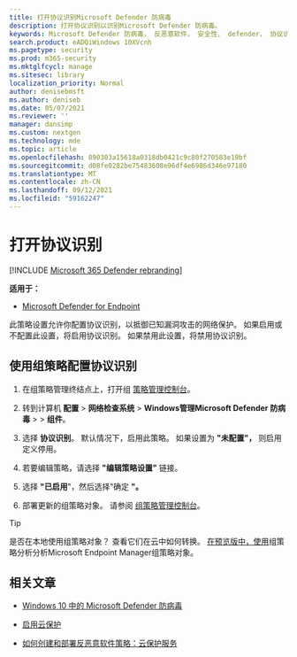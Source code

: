```yaml
---
title: 打开协议识别Microsoft Defender 防病毒
description: 打开协议识别以识别Microsoft Defender 防病毒。
keywords: Microsoft Defender 防病毒， 反恶意软件， 安全性， defender， 协议识别
search.product: eADQiWindows 10XVcnh
ms.pagetype: security
ms.prod: m365-security
ms.mktglfcycl: manage
ms.sitesec: library
localization_priority: Normal
author: denisebmsft
ms.author: deniseb
ms.date: 05/07/2021
ms.reviewer: ''
manager: dansimp
ms.custom: nextgen
ms.technology: mde
ms.topic: article
ms.openlocfilehash: 890303a15618a0318db0421c9c80f270583e19bf
ms.sourcegitcommit: d08fe0282be75483608e96df4e6986d346e97180
ms.translationtype: MT
ms.contentlocale: zh-CN
ms.lasthandoff: 09/12/2021
ms.locfileid: "59162247"
---
```

# <a name="turn-on-protocol-recognition"></a>打开协议识别 

[!INCLUDE [Microsoft 365 Defender rebranding](../../includes/microsoft-defender.md)]

**适用于：**

- [Microsoft Defender for Endpoint](/microsoft-365/security/defender-endpoint/)

此策略设置允许你配置协议识别，以抵御已知漏洞攻击的网络保护。 如果启用或不配置此设置，将启用协议识别。 如果禁用此设置，将禁用协议识别。

## <a name="use-group-policy-to-configure-protocol-recognition"></a>使用组策略配置协议识别

1. 在组策略管理终结点上，打开组 [策略管理控制台](/previous-versions/windows/it-pro/windows-server-2008-R2-and-2008/cc731212(v=ws.11))。

2. 转到计算机 **配置**  >  **网络检查系统**  >  **Windows管理Microsoft Defender 防病毒**  >    >  **组件**。 

3. 选择 **协议识别**。 默认情况下，启用此策略。 如果设置为 **"未配置"，** 则启用定义停用。 

4. 若要编辑策略，请选择 **"编辑策略设置"** 链接。

5. 选择 **"已启用**"，然后选择"确定 **"。**

6. 部署更新的组策略对象。 请参阅 [组策略管理控制台](/windows/win32/srvnodes/group-policy)。

> [!TIP]
> 是否在本地使用组策略对象？ 查看它们在云中如何转换。 [在预览版中，使用](/mem/intune/configuration/group-policy-analytics)组策略分析分析Microsoft Endpoint Manager组策略对象。 
  
## <a name="related-articles"></a>相关文章

- [Windows 10 中的 Microsoft Defender 防病毒](microsoft-defender-antivirus-in-windows-10.md)
 
- [启用云保护](enable-cloud-protection-microsoft-defender-antivirus.md)

- [如何创建和部署反恶意软件策略：云保护服务](/configmgr/protect/deploy-use/endpoint-antimalware-policies#cloud-protection-service)